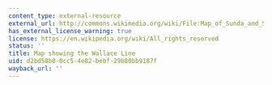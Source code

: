 ```yaml
---
content_type: external-resource
external_url: http://commons.wikimedia.org/wiki/File:Map_of_Sunda_and_Sahul.png
has_external_license_warning: true
license: https://en.wikipedia.org/wiki/All_rights_reserved
status: ''
title: Map showing the Wallace Line
uid: d2bd58b0-0cc5-4e82-bebf-29b80bb9187f
wayback_url: ''
---
```

